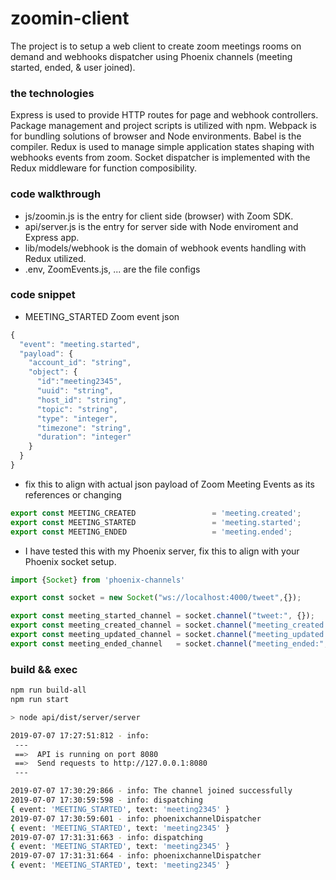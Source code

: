 # zoomin-client
The project is to setup a web client to create zoom meetings rooms on demand and webhooks dispatcher using Phoenix channels (meeting started, ended, & user joined). 
### the technologies
Express is used to provide HTTP routes for page and webhook controllers. Package management and project scripts is utilized with npm. Webpack is for bundling solutions of browser and Node environments. Babel is the compiler. Redux is used to manage simple application states shaping with webhooks events from zoom. Socket dispatcher is implemented with the Redux middleware for function composibility.   
### code walkthrough
- js/zoomin.js is the entry for client side (browser) with Zoom SDK.
- api/server.js is the entry for server side with Node enviroment and Express app.
- lib/models/webhook is the domain of webhook events handling with Redux utilized.
- .env, ZoomEvents.js, ... are the file configs
### code snippet
- MEETING_STARTED Zoom event json
```js
{
  "event": "meeting.started",
  "payload": {
    "account_id": "string",
    "object": {
      "id":"meeting2345",
      "uuid": "string",
      "host_id": "string",
      "topic": "string",
      "type": "integer",
      "timezone": "string",
      "duration": "integer"
    }
  }
}
```
- fix this to align with actual json payload of Zoom Meeting Events as its references or changing
```js
export const MEETING_CREATED                 = 'meeting.created';
export const MEETING_STARTED                 = 'meeting.started';
export const MEETING_ENDED                   = 'meeting.ended';
```
- I have tested this with my Phoenix server, fix this to align with your Phoenix socket setup. 
```js
import {Socket} from 'phoenix-channels'

export const socket = new Socket("ws://localhost:4000/tweet",{});

export const meeting_started_channel = socket.channel("tweet:", {});
export const meeting_created_channel = socket.channel("meeting_created:", {});
export const meeting_updated_channel = socket.channel("meeting_updated:", {});
export const meeting_ended_channel   = socket.channel("meeting_ended:", {});
```
### build && exec
```sh
npm run build-all
npm run start

> node api/dist/server/server

2019-07-07 17:27:51:812 - info: 
 --- 
 ==>  API is running on port 8080 
 ==>  Send requests to http://127.0.0.1:8080 
 --- 

2019-07-07 17:30:29:866 - info: The channel joined successfully
2019-07-07 17:30:59:598 - info: dispatching 
{ event: 'MEETING_STARTED', text: 'meeting2345' }
2019-07-07 17:30:59:601 - info: phoenixchannelDispatcher 
{ event: 'MEETING_STARTED', text: 'meeting2345' }
2019-07-07 17:31:31:663 - info: dispatching 
{ event: 'MEETING_STARTED', text: 'meeting2345' }
2019-07-07 17:31:31:664 - info: phoenixchannelDispatcher 
{ event: 'MEETING_STARTED', text: 'meeting2345' }
```
